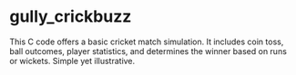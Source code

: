 # gully_crickbuzz
This C code offers a basic cricket match simulation. It includes coin toss, ball outcomes, player statistics, and determines the winner based on runs or wickets. Simple yet illustrative.
